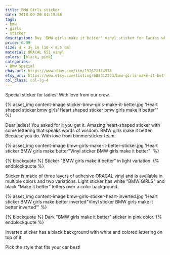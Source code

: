 ```yaml
---
title: BMW Girls sticker
date: 2018-09-26 04:19:56
tags:
- bmw
- girls
- sticker
description: Buy 'BMW girls make it better' vinyl sticker for ladies who make it better.
price: 6.99
size: 4 × 3½ in (10 × 8.5 cm)
material: ORACAL 651 vinyl
colors: [black, pink]
categories:
- Bmw Special
ebay_url: https://www.ebay.com/itm/192671124978
etsy_url: https://www.etsy.com/listing/688312333/bmw-girls-make-it-better-vinyl-car
col_class: col-lg-4
---
```


Special sticker for ladies! With love from our crew.

<!-- more -->
{% asset_img content-image sticker-bmw-girls-make-it-better.jpg 'Heart shaped sticker bmw girls"Heart shaped sticker bmw girls make it better"' %}

Dear ladies! You asked for it you get it. Amazing heart-shaped sticker with some lettering that speaks words of wisdom. BMW girls make it better. Because you do. With love from bimmersticker team.

{% asset_img content-image bmw-girls-make-it-better-sticker.jpg 'Heart sticker BMW girls make better"Vinyl sticker BMW girls make it better"' %}

{% blockquote %}
Sticker "BMW girls make it better" in light variation.
{% endblockquote %}

Sticker is made of three layers of adhesive ORACAL vinyl and is available in multiple colors and two variations. Light sticker has white "BMW GIRLS" and black "Make it better" letters over a color background.

{% asset_img content-image bmw-girls-sticker-heart-inverted.jpg 'Heart sticker BMW girls make better inverted"Vinyl sticker BMW girls make it better inverted"' %}

{% blockquote %}
Dark "BMW girls make it better" sticker in pink color.
{% endblockquote %}

Inverted sticker has a black background with white and colored lettering on top of it.

Pick the style that fits your car best!

